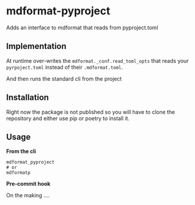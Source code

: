 # mdformat-pyproject

Adds an interface to mdformat that reads from pyproject.toml

## Implementation

At runtime over-writes the `mdformat._conf.read_toml_opts` that reads your `pyrpoject.toml` instead of their
`.mdformat.toml`.

And then runs the standard cli from the project

## Installation

Right now the package is not published so you will have to clone the repository and either use pip or poetry to install
it.

## Usage

**From the cli**

```shell
mdformat_pyproject
# or
mdformatp
```

**Pre-commit hook**

On the making ....
